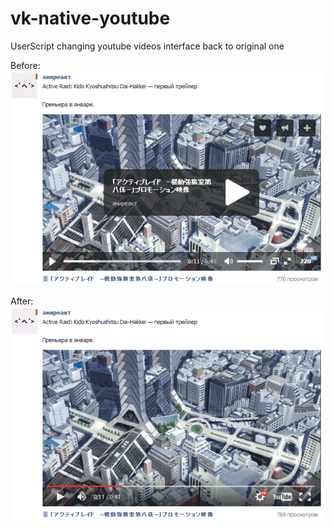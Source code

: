 # vk-native-youtube
UserScript changing youtube videos interface back to original one

Before:  
![](before.gif)

After:  
![](after.gif)

